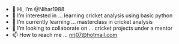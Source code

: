 - 👋 Hi, I’m @Nihar1988
- 👀 I’m interested in ... learning cricket analysis using basic python 
- 🌱 I’m currently learning ... masterclass in cricket analysis
- 💞️ I’m looking to collaborate on ... cricket projects under a mentor 
- 📫 How to reach me ... nrj07@hotmail.com

<!---
Nihar1988/Nihar1988 is a ✨ special ✨ repository because its `README.md` (this file) appears on your GitHub profile.
You can click the Preview link to take a look at your changes.
--->
